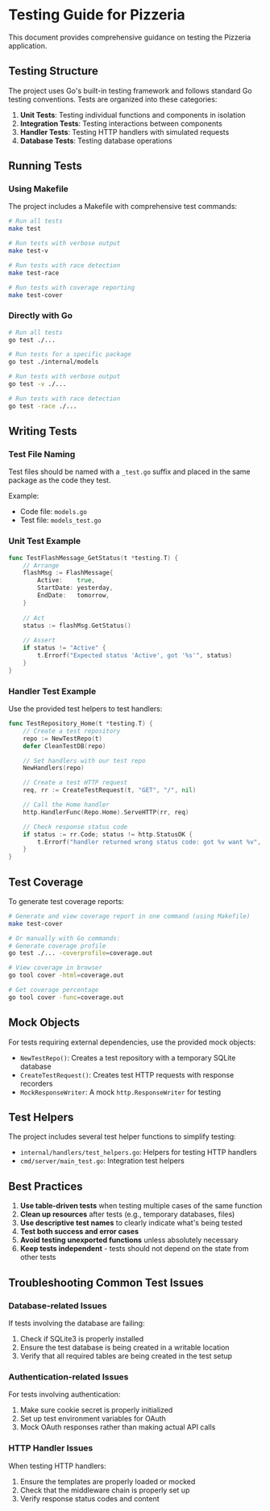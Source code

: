 # Testing Guide for Pizzeria

This document provides comprehensive guidance on testing the Pizzeria application.

## Testing Structure

The project uses Go's built-in testing framework and follows standard Go testing conventions. Tests are organized into these categories:

1. **Unit Tests**: Testing individual functions and components in isolation
2. **Integration Tests**: Testing interactions between components
3. **Handler Tests**: Testing HTTP handlers with simulated requests
4. **Database Tests**: Testing database operations

## Running Tests

### Using Makefile

The project includes a Makefile with comprehensive test commands:

```bash
# Run all tests
make test

# Run tests with verbose output
make test-v

# Run tests with race detection
make test-race

# Run tests with coverage reporting
make test-cover
```

### Directly with Go

```bash
# Run all tests
go test ./...

# Run tests for a specific package
go test ./internal/models

# Run tests with verbose output
go test -v ./...

# Run tests with race detection
go test -race ./...
```

## Writing Tests

### Test File Naming

Test files should be named with a `_test.go` suffix and placed in the same package as the code they test.

Example:
- Code file: `models.go`
- Test file: `models_test.go`

### Unit Test Example

```go
func TestFlashMessage_GetStatus(t *testing.T) {
    // Arrange
    flashMsg := FlashMessage{
        Active:    true,
        StartDate: yesterday,
        EndDate:   tomorrow,
    }
    
    // Act
    status := flashMsg.GetStatus()
    
    // Assert
    if status != "Active" {
        t.Errorf("Expected status 'Active', got '%s'", status)
    }
}
```

### Handler Test Example

Use the provided test helpers to test handlers:

```go
func TestRepository_Home(t *testing.T) {
    // Create a test repository
    repo := NewTestRepo(t)
    defer CleanTestDB(repo)

    // Set handlers with our test repo
    NewHandlers(repo)

    // Create a test HTTP request
    req, rr := CreateTestRequest(t, "GET", "/", nil)

    // Call the Home handler
    http.HandlerFunc(Repo.Home).ServeHTTP(rr, req)

    // Check response status code
    if status := rr.Code; status != http.StatusOK {
        t.Errorf("handler returned wrong status code: got %v want %v", status, http.StatusOK)
    }
}
```

## Test Coverage

To generate test coverage reports:

```bash
# Generate and view coverage report in one command (using Makefile)
make test-cover

# Or manually with Go commands:
# Generate coverage profile
go test ./... -coverprofile=coverage.out

# View coverage in browser
go tool cover -html=coverage.out

# Get coverage percentage
go tool cover -func=coverage.out
```

## Mock Objects

For tests requiring external dependencies, use the provided mock objects:

- `NewTestRepo()`: Creates a test repository with a temporary SQLite database
- `CreateTestRequest()`: Creates test HTTP requests with response recorders
- `MockResponseWriter`: A mock `http.ResponseWriter` for testing

## Test Helpers

The project includes several test helper functions to simplify testing:

- `internal/handlers/test_helpers.go`: Helpers for testing HTTP handlers
- `cmd/server/main_test.go`: Integration test helpers

## Best Practices

1. **Use table-driven tests** when testing multiple cases of the same function
2. **Clean up resources** after tests (e.g., temporary databases, files)
3. **Use descriptive test names** to clearly indicate what's being tested
4. **Test both success and error cases**
5. **Avoid testing unexported functions** unless absolutely necessary
6. **Keep tests independent** - tests should not depend on the state from other tests

## Troubleshooting Common Test Issues

### Database-related Issues

If tests involving the database are failing:

1. Check if SQLite3 is properly installed
2. Ensure the test database is being created in a writable location
3. Verify that all required tables are being created in the test setup

### Authentication-related Issues

For tests involving authentication:

1. Make sure cookie secret is properly initialized
2. Set up test environment variables for OAuth
3. Mock OAuth responses rather than making actual API calls

### HTTP Handler Issues

When testing HTTP handlers:

1. Ensure the templates are properly loaded or mocked
2. Check that the middleware chain is properly set up
3. Verify response status codes and content